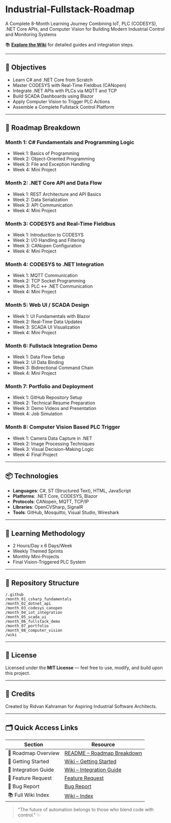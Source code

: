 # Industrial-Fullstack-Roadmap

A Complete 8-Month Learning Journey Combining IoT, PLC (CODESYS), .NET Core APIs, and Computer Vision for Building Modern Industrial Control and Monitoring Systems

📚 [**Explore the Wiki**](./wiki/index.md) for detailed guides and integration steps.

---

## 🚀 Objectives

* Learn C# and .NET Core from Scratch
* Master CODESYS with Real-Time Fieldbus (CANopen)
* Integrate .NET APIs with PLCs via MQTT and TCP
* Build SCADA Dashboards using Blazor
* Apply Computer Vision to Trigger PLC Actions
* Assemble a Complete Fullstack Control Platform

---

## 📆 Roadmap Breakdown

### Month 1: C# Fundamentals and Programming Logic
* Week 1: Basics of Programming
* Week 2: Object-Oriented Programming
* Week 3: File and Exception Handling
* Week 4: Mini Project
### Month 2: .NET Core API and Data Flow
* Week 1: REST Architecture and API Basics
* Week 2: Data Serialization
* Week 3: API Communication
* Week 4: Mini Project
### Month 3: CODESYS and Real-Time Fieldbus
* Week 1: Introduction to CODESYS
* Week 2: I/O Handling and Filtering
* Week 3: CANopen Configuration
* Week 4: Mini Project
### Month 4: CODESYS to .NET Integration
* Week 1: MQTT Communication
* Week 2: TCP Socket Programming
* Week 3: PLC ↔ .NET Communication
* Week 4: Mini Project
### Month 5: Web UI / SCADA Design
* Week 1: UI Fundamentals with Blazor
* Week 2: Real-Time Data Updates
* Week 3: SCADA UI Visualization
* Week 4: Mini Project
### Month 6: Fullstack Integration Demo
* Week 1: Data Flow Setup
* Week 2: UI Data Binding
* Week 3: Bidirectional Command Chain
* Week 4: Mini Project
### Month 7: Portfolio and Deployment
* Week 1: GitHub Repository Setup
* Week 2: Technical Resume Preparation
* Week 3: Demo Videos and Presentation
* Week 4: Job Simulation
### Month 8: Computer Vision Based PLC Trigger
* Week 1: Camera Data Capture in .NET
* Week 2: Image Processing Techniques
* Week 3: Visual Decision-Making Logic
* Week 4: Final Project

---

## 📦 Technologies

* **Languages**: C#, ST (Structured Text), HTML, JavaScript
* **Platforms**: .NET Core, CODESYS, Blazor
* **Protocols**: CANopen, MQTT, TCP/IP
* **Libraries**: OpenCVSharp, SignalR
* **Tools**: GitHub, Mosquitto, Visual Studio, Wireshark

---

## 🧠 Learning Methodology

* 2 Hours/Day x 6 Days/Week
* Weekly Themed Sprints
* Monthly Mini-Projects
* Final Vision-Triggered PLC System

---

## 📁 Repository Structure

```
/.github
/month_01_csharp_fundamentals
/month_02_dotnet_api
/month_03_codesys_canopen
/month_04_iot_integration
/month_05_scada_ui
/month_06_fullstack_demo
/month_07_portfolio
/month_08_computer_vision
/wiki
```

---

## 📝 License

Licensed under the **MIT License** — feel free to use, modify, and build upon this project.

---

## 🌟 Credits

Created by Ridvan Kahraman for Aspiring Industrial Software Architects.

---

## 🗂 Quick Access Links

| Section               | Resource                                                        |
|-----------------------|-----------------------------------------------------------------|
| 🧭 Roadmap Overview   | [README – Roadmap Breakdown](#-roadmap-breakdown)               |
| 🧠 Getting Started    | [Wiki – Getting Started](./wiki/getting-started.md)             |
| 🔗 Integration Guide  | [Wiki – Integration Guide](./wiki/integration-guide.md)         |
| 🧩 Feature Request    | [Feature Request](./.github/issue_template/feature_request.md)  |
| 🐞 Bug Report         | [Bug Report](./.github/issue_template/bug_report.md)            |
| 📚 Full Wiki Index    | [Wiki – Index](./wiki/index.md)                                 |

> "The future of automation belongs to those who blend code with control." ✨
